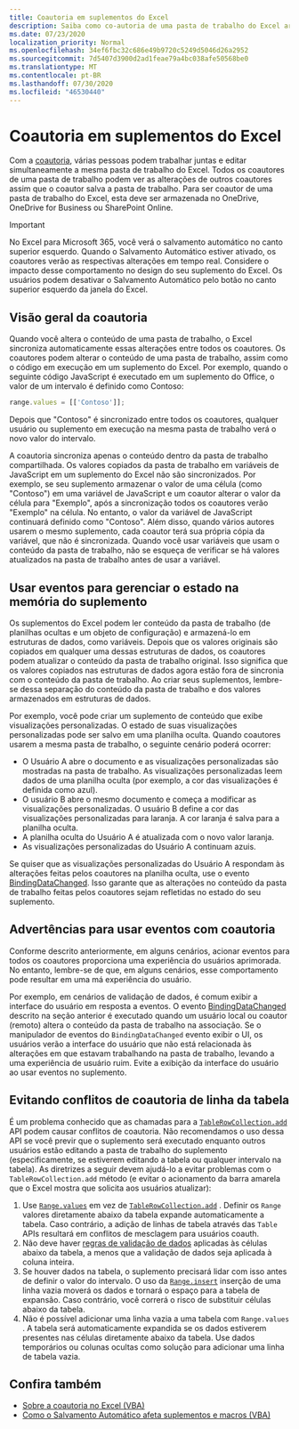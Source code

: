 ```yaml
---
title: Coautoria em suplementos do Excel
description: Saiba como co-autoria de uma pasta de trabalho do Excel armazenada no OneDrive, OneDrive for Business ou SharePoint Online.
ms.date: 07/23/2020
localization_priority: Normal
ms.openlocfilehash: 34ef6fbc32c686e49b9720c5249d5046d26a2952
ms.sourcegitcommit: 7d5407d3900d2ad1feae79a4bc038afe50568be0
ms.translationtype: MT
ms.contentlocale: pt-BR
ms.lasthandoff: 07/30/2020
ms.locfileid: "46530440"
---
```

# <a name="coauthoring-in-excel-add-ins"></a>Coautoria em suplementos do Excel  

Com a [coautoria](https://support.office.com/article/Collaborate-on-Excel-workbooks-at-the-same-time-with-co-authoring-7152aa8b-b791-414c-a3bb-3024e46fb104), várias pessoas podem trabalhar juntas e editar simultaneamente a mesma pasta de trabalho do Excel. Todos os coautores de uma pasta de trabalho podem ver as alterações de outros coautores assim que o coautor salva a pasta de trabalho. Para ser coautor de uma pasta de trabalho do Excel, esta deve ser armazenada no OneDrive, OneDrive for Business ou SharePoint Online.

> [!IMPORTANT]
> No Excel para Microsoft 365, você verá o salvamento automático no canto superior esquerdo. Quando o Salvamento Automático estiver ativado, os coautores verão as respectivas alterações em tempo real. Considere o impacto desse comportamento no design do seu suplemento do Excel. Os usuários podem desativar o Salvamento Automático pelo botão no canto superior esquerdo da janela do Excel.

## <a name="coauthoring-overview"></a>Visão geral da coautoria

Quando você altera o conteúdo de uma pasta de trabalho, o Excel sincroniza automaticamente essas alterações entre todos os coautores. Os coautores podem alterar o conteúdo de uma pasta de trabalho, assim como o código em execução em um suplemento do Excel. Por exemplo, quando o seguinte código JavaScript é executado em um suplemento do Office, o valor de um intervalo é definido como Contoso:

```js
range.values = [['Contoso']];
```

Depois que "Contoso" é sincronizado entre todos os coautores, qualquer usuário ou suplemento em execução na mesma pasta de trabalho verá o novo valor do intervalo.

A coautoria sincroniza apenas o conteúdo dentro da pasta de trabalho compartilhada. Os valores copiados da pasta de trabalho em variáveis de JavaScript em um suplemento do Excel não são sincronizados. Por exemplo, se seu suplemento armazenar o valor de uma célula (como "Contoso") em uma variável de JavaScript e um coautor alterar o valor da célula para "Exemplo", após a sincronização todos os coautores verão "Exemplo" na célula. No entanto, o valor da variável de JavaScript continuará definido como "Contoso". Além disso, quando vários autores usarem o mesmo suplemento, cada coautor terá sua própria cópia da variável, que não é sincronizada. Quando você usar variáveis que usam o conteúdo da pasta de trabalho, não se esqueça de verificar se há valores atualizados na pasta de trabalho antes de usar a variável.

## <a name="use-events-to-manage-the-in-memory-state-of-your-add-in"></a>Usar eventos para gerenciar o estado na memória do suplemento

Os suplementos do Excel podem ler conteúdo da pasta de trabalho (de planilhas ocultas e um objeto de configuração) e armazená-lo em estruturas de dados, como variáveis. Depois que os valores originais são copiados em qualquer uma dessas estruturas de dados, os coautores podem atualizar o conteúdo da pasta de trabalho original. Isso significa que os valores copiados nas estruturas de dados agora estão fora de sincronia com o conteúdo da pasta de trabalho. Ao criar seus suplementos, lembre-se dessa separação do conteúdo da pasta de trabalho e dos valores armazenados em estruturas de dados.

Por exemplo, você pode criar um suplemento de conteúdo que exibe visualizações personalizadas. O estado de suas visualizações personalizadas pode ser salvo em uma planilha oculta. Quando coautores usarem a mesma pasta de trabalho, o seguinte cenário poderá ocorrer:

- O Usuário A abre o documento e as visualizações personalizadas são mostradas na pasta de trabalho. As visualizações personalizadas leem dados de uma planilha oculta (por exemplo, a cor das visualizações é definida como azul).
- O usuário B abre o mesmo documento e começa a modificar as visualizações personalizadas. O usuário B define a cor das visualizações personalizadas para laranja. A cor laranja é salva para a planilha oculta.
- A planilha oculta do Usuário A é atualizada com o novo valor laranja.
- As visualizações personalizadas do Usuário A continuam azuis.

Se quiser que as visualizações personalizadas do Usuário A respondam às alterações feitas pelos coautores na planilha oculta, use o evento [BindingDataChanged](/javascript/api/office/office.bindingdatachangedeventargs). Isso garante que as alterações no conteúdo da pasta de trabalho feitas pelos coautores sejam refletidas no estado do seu suplemento.

## <a name="caveats-to-using-events-with-coauthoring"></a>Advertências para usar eventos com coautoria

Conforme descrito anteriormente, em alguns cenários, acionar eventos para todos os coautores proporciona uma experiência do usuários aprimorada. No entanto, lembre-se de que, em alguns cenários, esse comportamento pode resultar em uma má experiência do usuário.

Por exemplo, em cenários de validação de dados, é comum exibir a interface do usuário em resposta a eventos. O evento [BindingDataChanged](/javascript/api/office/office.bindingdatachangedeventargs) descrito na seção anterior é executado quando um usuário local ou coautor (remoto) altera o conteúdo da pasta de trabalho na associação. Se o manipulador de eventos do `BindingDataChanged` evento exibir o UI, os usuários verão a interface do usuário que não está relacionada às alterações em que estavam trabalhando na pasta de trabalho, levando a uma experiência de usuário ruim. Evite a exibição da interface do usuário ao usar eventos no suplemento.

## <a name="avoiding-table-row-coauthoring-conflicts"></a>Evitando conflitos de coautoria de linha da tabela

É um problema conhecido que as chamadas para a [`TableRowCollection.add`](/javascript/api/excel/excel.tablerowcollection#add-index--values-) API podem causar conflitos de coautoria. Não recomendamos o uso dessa API se você previr que o suplemento será executado enquanto outros usuários estão editando a pasta de trabalho do suplemento (especificamente, se estiverem editando a tabela ou qualquer intervalo na tabela). As diretrizes a seguir devem ajudá-lo a evitar problemas com o `TableRowCollection.add` método (e evitar o acionamento da barra amarela que o Excel mostra que solicita aos usuários atualizar):

1. Use [`Range.values`](/javascript/api/excel/excel.range#values) em vez de [`TableRowCollection.add`](/javascript/api/excel/excel.tablerowcollection#add-index--values-) . Definir os `Range` valores diretamente abaixo da tabela expande automaticamente a tabela. Caso contrário, a adição de linhas de tabela através das `Table` APIs resultará em conflitos de mesclagem para usuários coauth.
1. Não deve haver [regras de validação de dados](https://support.microsoft.com/office/apply-data-validation-to-cells-29fecbcc-d1b9-42c1-9d76-eff3ce5f7249) aplicadas às células abaixo da tabela, a menos que a validação de dados seja aplicada à coluna inteira.
1. Se houver dados na tabela, o suplemento precisará lidar com isso antes de definir o valor do intervalo. O uso da [`Range.insert`](/javascript/api/excel/excel.range##insert-shift-) inserção de uma linha vazia moverá os dados e tornará o espaço para a tabela de expansão. Caso contrário, você correrá o risco de substituir células abaixo da tabela.
1. Não é possível adicionar uma linha vazia a uma tabela com `Range.values` . A tabela será automaticamente expandida se os dados estiverem presentes nas células diretamente abaixo da tabela. Use dados temporários ou colunas ocultas como solução para adicionar uma linha de tabela vazia.

## <a name="see-also"></a>Confira também

- [Sobre a coautoria no Excel (VBA)](/office/vba/excel/concepts/about-coauthoring-in-excel)
- [Como o Salvamento Automático afeta suplementos e macros (VBA)](/office/vba/library-reference/concepts/how-autosave-impacts-addins-and-macros)

